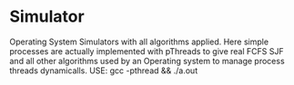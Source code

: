 # Simulator
Operating System Simulators with all algorithms applied.
Here simple processes are actually implemented with pThreads to give real FCFS SJF and all other algorithms used by an Operating system to manage process threads dynamicalls.
USE: gcc -pthread <fileName> && ./a.out
